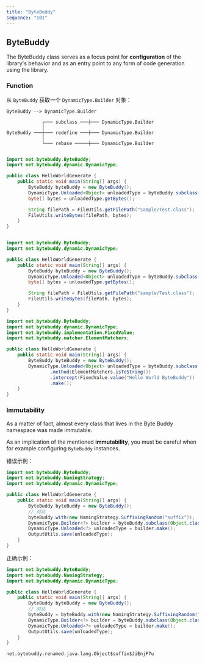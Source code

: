 ```yaml
---
title: "ByteBuddy"
sequence: "101"
---
```


## ByteBuddy

The ByteBuddy class serves as a focus point for **configuration** of the library's behavior and
as an entry point to any form of code generation using the library.

### Function

从 `ByteBuddy` 获取一个 `DynamicType.Builder` 对象：

```text
ByteBuddy --> DynamicType.Builder
```

```text
             ┌─── subclass ───┼─── DynamicType.Builder
             │
ByteBuddy ───┼─── redefine ───┼─── DynamicType.Builder
             │
             └─── rebase ─────┼─── DynamicType.Builder
```

```java

import net.bytebuddy.ByteBuddy;
import net.bytebuddy.dynamic.DynamicType;

public class HelloWorldGenerate {
    public static void main(String[] args) {
        ByteBuddy byteBuddy = new ByteBuddy();
        DynamicType.Unloaded<Object> unloadedType = byteBuddy.subclass(Object.class).make();
        byte[] bytes = unloadedType.getBytes();

        String filePath = FileUtils.getFilePath("sample/Test.class");
        FileUtils.writeBytes(filePath, bytes);
    }
}
```

```java

import net.bytebuddy.ByteBuddy;
import net.bytebuddy.dynamic.DynamicType;

public class HelloWorldGenerate {
    public static void main(String[] args) {
        ByteBuddy byteBuddy = new ByteBuddy();
        DynamicType.Unloaded<Object> unloadedType = byteBuddy.subclass(Object.class).name("sample.Test").make();
        byte[] bytes = unloadedType.getBytes();

        String filePath = FileUtils.getFilePath("sample/Test.class");
        FileUtils.writeBytes(filePath, bytes);
    }
}
```

```java
import net.bytebuddy.ByteBuddy;
import net.bytebuddy.dynamic.DynamicType;
import net.bytebuddy.implementation.FixedValue;
import net.bytebuddy.matcher.ElementMatchers;

public class HelloWorldGenerate {
    public static void main(String[] args) {
        ByteBuddy byteBuddy = new ByteBuddy();
        DynamicType.Unloaded<Object> unloadedType = byteBuddy.subclass(Object.class)
                .method(ElementMatchers.isToString())
                .intercept(FixedValue.value("Hello World ByteBuddy"))
                .make();
    }
}
```

### Immutability

As a matter of fact, almost every class that lives in the Byte Buddy namespace was made immutable.

As an implication of the mentioned **immutability**,
you must be careful when for example configuring `ByteBuddy` instances.

错误示例：

```java
import net.bytebuddy.ByteBuddy;
import net.bytebuddy.NamingStrategy;
import net.bytebuddy.dynamic.DynamicType;

public class HelloWorldGenerate {
    public static void main(String[] args) {
        ByteBuddy byteBuddy = new ByteBuddy();
        // 对比
        byteBuddy.with(new NamingStrategy.SuffixingRandom("suffix"));
        DynamicType.Builder<?> builder = byteBuddy.subclass(Object.class);
        DynamicType.Unloaded<?> unloadedType = builder.make();
        OutputUtils.save(unloadedType);
    }
}
```

正确示例：

```java
import net.bytebuddy.ByteBuddy;
import net.bytebuddy.NamingStrategy;
import net.bytebuddy.dynamic.DynamicType;

public class HelloWorldGenerate {
    public static void main(String[] args) {
        ByteBuddy byteBuddy = new ByteBuddy();
        // 对比
        byteBuddy = byteBuddy.with(new NamingStrategy.SuffixingRandom("suffix"));
        DynamicType.Builder<?> builder = byteBuddy.subclass(Object.class);
        DynamicType.Unloaded<?> unloadedType = builder.make();
        OutputUtils.save(unloadedType);
    }
}
```

```text
net.bytebuddy.renamed.java.lang.Object$suffix$JiEnjF7u
```
